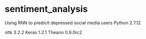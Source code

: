 # sentiment_analysis
Using RNN to predicit depressed social media users
Python 2.7.12

nltk 3.2.2
Keras 1.2.1 
Theano 0.9.0rc2
